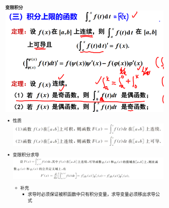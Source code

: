 **变限积分**
![](../../picture/积分上限函数.png)

- 性质  
![](../../picture/变限积分性质.png) 

- 变限积分求导  
![](../../picture/变限积分求导.png)
  - 补充  
    - 求导时必须保证被积函数中只有积分变量，求导变量必须移出求导公式